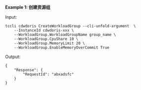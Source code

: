 **Example 1: 创建资源组**



Input: 

```
tccli cdwdoris CreateWorkloadGroup --cli-unfold-argument  \
    --InstanceId cdwdoris-xxx \
    --WorkloadGroup.WorkloadGroupName group_name \
    --WorkloadGroup.CpuShare 10 \
    --WorkloadGroup.MemoryLimit 20 \
    --WorkloadGroup.EnableMemoryOverCommit True
```

Output: 
```
{
    "Response": {
        "RequestId": "abxadsfc"
    }
}
```

